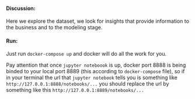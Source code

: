 #### Discussion:
Here we explore the dataset, we look for insights that provide information to the business and to the modeling stage.

#### Run:
Just run `docker-compose up` and docker will do all the work for you. 

Pay attention that once `jupyter noteboook` is up, docker port 8888 is being binded to your local port 8889 (this according to `docker-compose` file), so if in your terminal the url that `jupyter notebook` tells you is something like `http://127.0.0.1:8888/notebooks/...` you should replace the url by something like this `http://127.0.0.1:8889/notebooks/...`
